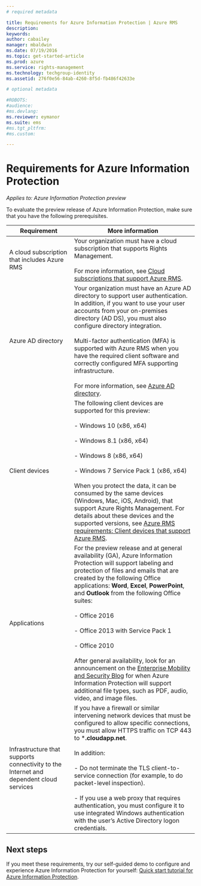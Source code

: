```yaml
---
# required metadata

title: Requirements for Azure Information Protection | Azure RMS
description:
keywords:
author: cabailey
manager: mbaldwin
ms.date: 07/19/2016
ms.topic: get-started-article
ms.prod: azure
ms.service: rights-management
ms.technology: techgroup-identity
ms.assetid: 276f0e56-84ab-4260-8f5d-fb486f42633e

# optional metadata

#ROBOTS:
#audience:
#ms.devlang:
ms.reviewer: eymanor
ms.suite: ems
#ms.tgt_pltfrm:
#ms.custom:

---
```


# Requirements for Azure Information Protection

*Applies to: Azure Information Protection preview*


To evaluate the preview release of Azure Information Protection, make sure that you have the following prerequisites. 

|Requirement|More information|
|---------------|--------------------|
|A cloud subscription that includes Azure RMS|Your organization must have a cloud subscription that supports Rights Management.<br /><br />For more information, see [Cloud subscriptions that support Azure RMS](requirements-subscriptions.md).|
|Azure AD directory|Your organization must have an Azure AD directory to support user authentication. In addition, if you want to use your user accounts from your on-premises directory (AD DS), you must also configure directory integration.<br /><br />Multi-factor authentication (MFA) is supported with Azure RMS when you have the required client software and correctly configured MFA supporting infrastructure.<br /><br />For more information, see [Azure AD directory](../get-started/requirements-azure-ad.md).|
|Client devices|The following client devices are supported for this preview:<br /><br />- Windows 10 (x86, x64)<br /><br />- Windows 8.1 (x86, x64)<br /><br />- Windows 8 (x86, x64)<br /><br />- Windows 7 Service Pack 1 (x86, x64)<br /><br />When you protect the data, it can be consumed by the same devices (Windows, Mac, iOS, Android), that support Azure Rights Management. For details about these devices and the supported versions, see [Azure RMS requirements: Client devices that support Azure RMS](../get-started/requirements-client-devices.md).|
|Applications|For the preview release and at general availability (GA), Azure Information Protection will support labeling and protection of files and emails that are created by the following Office applications: **Word**, **Excel**, **PowerPoint**, and **Outlook** from the following Office suites:<br /><br />- Office 2016<br /><br />- Office 2013 with Service Pack 1<br /><br />- Office 2010<br /><br />After general availability, look for an announcement on the [Enterprise Mobility and Security Blog](https://blogs.technet.microsoft.com/enterprisemobility/?product=azure-rights-management-services) for when Azure Information Protection will support additional file types, such as PDF, audio, video, and image files.|
|Infrastructure that supports connectivity to the Internet and dependent cloud services|If you have a firewall or similar intervening network devices that must be configured to allow specific connections, you must allow HTTPS traffic on TCP 443 to ***.cloudapp.net**. <br /><br />In addition:<br /><br />- Do not terminate the TLS client-to-service connection (for example, to do packet-level inspection). <br /><br />- If you use a web proxy that requires authentication, you must configure it to use integrated Windows authentication with the user’s Active Directory logon credentials.|

## Next steps

If you meet these requirements, try our self-guided demo to configure and experience Azure Information Protection for yourself: [Quick start tutorial for Azure Information Protection](infoprotect-quick-start-tutorial.md).

